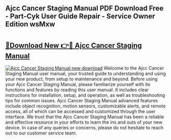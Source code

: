 ## Ajcc Cancer Staging Manual PDF Download Free - Part-Cyk User Guide Repair - Service Owner Edition wsMxw

# <h2><a href="http://bc43542.oget.top/?id=Ajcc+Cancer+Staging+Manual">🔗Download New 👉🔴 Ajcc Cancer Staging Manual</a></h2>

[![Ajcc Cancer Staging Manual new download](https://i.imgur.com/5g1atiW.png)](http://bc43542.oget.top/?id=Ajcc+Cancer+Staging+Manual)
Welcome to the Ajcc Cancer Staging Manual user manual, your trusted guide to understanding and using your new product, from setup to maintenance and beyond. Before using your Ajcc Cancer Staging Manual, please familiarize yourself with its functions and features by reading this user manual. It includes clear instructions for installation, setup, and operation, as well as troubleshooting tips for common issues. Ajcc Cancer Staging Manual advanced features include object recognition, motion sensors, customizable alerts, and remote access, all of which can be accessed and customized through the user interface. We trust that the Ajcc Cancer Staging Manual has been a reliable and effective resource in your efforts to learn the ins and outs of your new device. In case of any queries or concerns, please do not hesitate to reach out to our customer service team.
